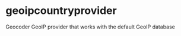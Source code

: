 geoipcountryprovider
====================

Geocoder GeoIP provider that works with the default GeoIP database
